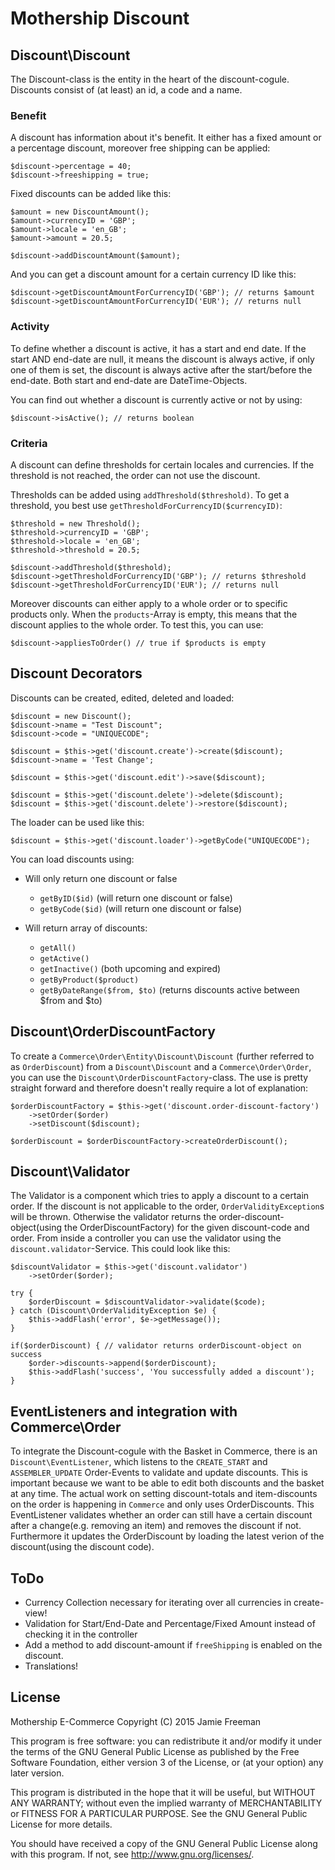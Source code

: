 # Mothership Discount

## Discount\Discount
The Discount-class is the entity in the heart of the discount-cogule.
Discounts consist of (at least) an id, a code and a name.

### Benefit
A discount has information about it's benefit.
It either has a fixed amount or a percentage discount, moreover free shipping can be applied:
	
	$discount->percentage = 40;
	$discount->freeshipping = true;
	
Fixed discounts can be added like this:

	$amount = new DiscountAmount();
	$amount->currencyID = 'GBP';
	$amount->locale = 'en_GB';
	$amount->amount = 20.5;
	
	$discount->addDiscountAmount($amount);
	
And you can get a discount amount for a certain currency ID like this:

	$discount->getDiscountAmountForCurrencyID('GBP'); // returns $amount
	$discount->getDiscountAmountForCurrencyID('EUR'); // returns null


### Activity
To define whether a discount is active, it has a start and end date.
If the start AND end-date are null, it means the discount is always active, if only one of them is set, the discount is always active after the start/before the end-date.
Both start and end-date are DateTime-Objects.

You can find out whether a discount is currently active or not by using:
	
	$discount->isActive(); // returns boolean

### Criteria
A discount can define thresholds for certain locales and currencies. If the threshold is not reached, the order can not use the discount.

Thresholds can be added using `addThreshold($threshold)`. To get a threshold, you best use `getThresholdForCurrencyID($currencyID)`:

	$threshold = new Threshold();
	$threshold->currencyID = 'GBP';
	$threshold->locale = 'en_GB';
	$threshold->threshold = 20.5;
	
	$discount->addThreshold($threshold);
	$discount->getThresholdForCurrencyID('GBP'); // returns $threshold
	$discount->getThresholdForCurrencyID('EUR'); // returns null

Moreover discounts can either apply to a whole order or to specific products only.
When the `products`-Array is empty, this means that the discount applies to the whole order.
To test this, you can use:

	$discount->appliesToOrder() // true if $products is empty
	
## Discount Decorators
Discounts can be created, edited, deleted and loaded:
	
	$discount = new Discount();
	$discount->name = "Test Discount";
	$discount->code = "UNIQUECODE";
	
	$discount = $this->get('discount.create')->create($discount);
	$discount->name = 'Test Change';
	
	$discount = $this->get('discount.edit')->save($discount);
	
	$discount = $this->get('discount.delete')->delete($discount);
	$discount = $this->get('discount.delete')->restore($discount);
	
	
The loader can be used like this:	
	
	$discount = $this->get('discount.loader')->getByCode("UNIQUECODE");
	
You can load discounts using:

* Will only return one discount or false	
	* `getByID($id)` (will return one discount or false)
	* `getByCode($id)` (will return one discount or false)
	
* Will return array of discounts:
	* `getAll()`
	* `getActive()`
	* `getInactive()` (both upcoming and expired) 
	* `getByProduct($product)`
	* `getByDateRange($from, $to)` (returns discounts active between $from and $to)


	
## Discount\OrderDiscountFactory
To create a `Commerce\Order\Entity\Discount\Discount` (further referred to as `OrderDiscount`) from a `Discount\Discount` and a `Commerce\Order\Order`, you can use the `Discount\OrderDiscountFactory`-class.
The use is pretty straight forward and therefore doesn't really require a lot of explanation:

	$orderDiscountFactory = $this->get('discount.order-discount-factory')
		->setOrder($order)
		->setDiscount($discount);
		
	$orderDiscount = $orderDiscountFactory->createOrderDiscount();
	
## Discount\Validator
The Validator is a component which tries to apply a discount to a certain order.
If the discount is not applicable to the order, `OrderValidityException`s will be thrown.
Otherwise the validator returns the order-discount-object(using the OrderDiscountFactory) for the given discount-code and order.
From inside a controller you can use the validator using the `discount.validator`-Service. This could look like this:

	$discountValidator = $this->get('discount.validator')
		->setOrder($order);

	try {
		$orderDiscount = $discountValidator->validate($code);
	} catch (Discount\OrderValidityException $e) {
		$this->addFlash('error', $e->getMessage());
	}

	if($orderDiscount) { // validator returns orderDiscount-object on success
		$order->discounts->append($orderDiscount);
		$this->addFlash('success', 'You successfully added a discount');
	}
	
## EventListeners and integration with Commerce\Order
To integrate the Discount-cogule with the Basket in Commerce, there is an `Discount\EventListener`, which listens to the `CREATE_START` and `ASSEMBLER_UPDATE` Order-Events to validate and update discounts.
This is important because we want to be able to edit both discounts and the basket at any time.
The actual work on setting discount-totals and item-discounts on the order is happening in `Commerce` and only uses OrderDiscounts.
This EventListener validates whether an order can still have a certain discount after a change(e.g. removing an item) and removes the discount if not.
Furthermore it updates the OrderDiscount by loading the latest verion of the discount(using the discount code).

## ToDo

* Currency Collection necessary for iterating over all currencies in create-view!
* Validation for Start/End-Date and Percentage/Fixed Amount instead of checking it in the controller
* Add a method to add discount-amount if `freeShipping` is enabled on the discount.
* Translations!

## License

Mothership E-Commerce
Copyright (C) 2015 Jamie Freeman

This program is free software: you can redistribute it and/or modify it under the terms of the GNU General Public License as published by the Free Software Foundation, either version 3 of the License, or (at your option) any later version.

This program is distributed in the hope that it will be useful, but WITHOUT ANY WARRANTY; without even the implied warranty of MERCHANTABILITY or FITNESS FOR A PARTICULAR PURPOSE.  See the GNU General Public License for more details.

You should have received a copy of the GNU General Public License along with this program.  If not, see <http://www.gnu.org/licenses/>.
